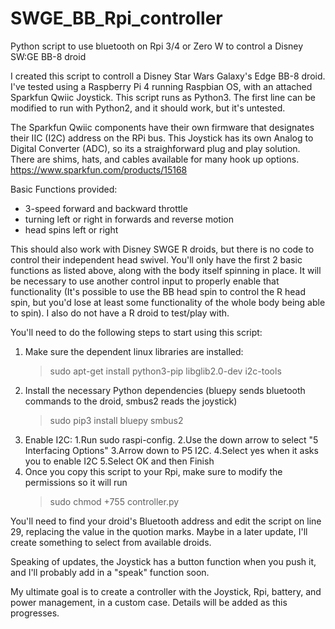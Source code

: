 # SWGE_BB_Rpi_controller
Python script to use bluetooth on Rpi 3/4 or Zero W to control a Disney SW:GE BB-8 droid

I created this script to controll a Disney Star Wars Galaxy's Edge BB-8 droid. I've tested using a Raspberry Pi 4 running Raspbian OS, with an attached Sparkfun Qwiic Joystick. This script runs as Python3. The first line can be modified to run with Python2, and it should work, but it's untested.

The Sparkfun Qwiic components have their own firmware that designates their IIC (I2C) address on the RPi bus. This Joystick has its own Analog to Digital Converter (ADC), so its a straighforward plug and play solution. There are shims, hats, and cables available for many hook up options. https://www.sparkfun.com/products/15168

Basic Functions provided:
 - 3-speed forward and backward throttle
 - turning left or right in forwards and reverse motion
 - head spins left or right

This should also work with Disney SWGE R droids, but there is no code to control their independent head swivel. You'll only have the first 2 basic functions as listed above, along with the body itself spinning in place. It will be necessary to use another control input to properly enable that functionality (It's possible to use the BB head spin to control the R head spin, but you'd lose at least some functionality of the whole body being able to spin). I also do not have a R droid to test/play with.

You'll need to do the following steps to start using this script:
1. Make sure the dependent linux libraries are installed:
     > sudo apt-get install python3-pip libglib2.0-dev i2c-tools
2. Install the necessary Python dependencies (bluepy sends bluetooth commands to the droid, smbus2 reads the joystick)
     > sudo pip3 install bluepy smbus2
3. Enable I2C:
	   1.Run sudo raspi-config.
	   2.Use the down arrow to select "5 Interfacing Options"
	   3.Arrow down to P5 I2C.
	   4.Select yes when it asks you to enable I2C
	   5.Select OK and then Finish
4. Once you copy this script to your Rpi, make sure to modify the permissions so it will run
     > sudo chmod +755 controller.py
     
You'll need to find your droid's Bluetooth address and edit the script on line 29, replacing the value in the quotion marks. Maybe in a later update, I'll create something to select from available droids.

Speaking of updates, the Joystick has a button function when you push it, and I'll probably add in a "speak" function soon.

My ultimate goal is to create a controller with the Joystick, Rpi, battery, and power management, in a custom case. Details will be added as this progresses.
